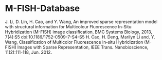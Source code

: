 # M-FISH-Database
J. Li, D. Lin, H. Cao, and Y. Wang, An improved sparse representation model with structural information for Multicolour Fluorescence In-Situ Hybridization (M-FISH) image classification, BMC Systems Biology, 2013, 7(4):S5 doi:10.1186/1752-0509-7-S4-S5  H. Cao, H. Deng, Marilyn Li and, Y. Wang, Classification of Multicolor Fluorescence In-situ Hybridization (M-FISH) Images with Sparse Representation, IEEE Trans. Nanobioscience, 11(2):111-118, Jun. 2012.

